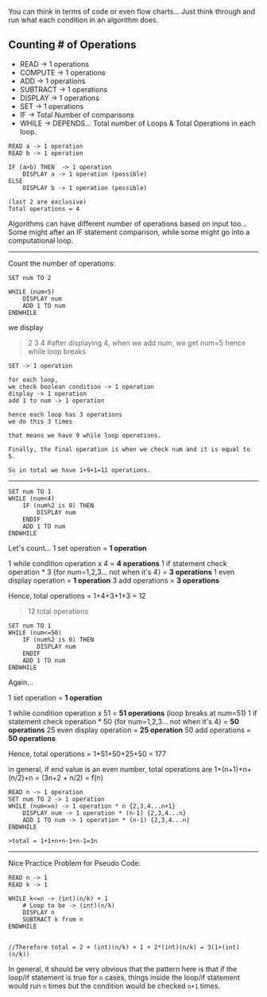 You can think in terms of code or even flow charts…
Just think through and run what each condition in an algorithm does.

## Counting # of Operations 
- READ → 1 operations
- COMPUTE → 1 operations
- ADD → 1 operations
- SUBTRACT → 1 operations
- DISPLAY → 1 operations
- SET → 1 operations
- IF → Total Number of comparisons
- WHILE → DEPENDS... Total number of Loops & Total Operations in each loop.

```
READ a -> 1 operation 
READ b -> 1 operation 

IF (a>b) THEN  -> 1 operation 
	DISPLAY a -> 1 operation (possible) 
ELSE 
	DISPLAY b -> 1 operation (possible)

(last 2 are exclusive)
Total operations = 4
```

Algorithms can have different number of operations based on input too... Some might after an IF statement comparison, while some might go into a computational loop.

---
Count the number of operations:
```pseudocode
SET num TO 2 

WHILE (num<5)
	DISPLAY num 
	ADD 1 TO num 
ENDWHILE
```
we display 
>2
>3
>4
>#after displaying 4, when we add num, we get num=5 hence while loop breaks

```
SET -> 1 operation 

for each loop, 
we check boolean condition -> 1 operation 
display -> 1 operation 
add 1 to num -> 1 operation 

hence each loop has 3 operations 
we do this 3 times 

that means we have 9 while loop operations.

Finally, the final operation is when we check num and it is equal to 5.

So in total we have 1+9+1=11 operations.
```


---
```pseudocode
SET num TO 1
WHILE (num<4)
	IF (num%2 is 0) THEN 
		DISPLAY num 
	ENDIF 
	ADD 1 TO num 
ENDWHILE
```

Let's count...
1 set operation = **1 operation**

1 while condition operation x 4 = **4 operations**
1 if statement check operation * 3 {for num=1,2,3... not when it's 4} = **3 operations**
1 even display operation = **1 operation**
3 add operations = **3 operations**

Hence, total operations = 1+4+3+1+3 = 12

>12 total operations


```pseudocode
SET num TO 1
WHILE (num<=50)
	IF (num%2 is 0) THEN 
		DISPLAY num 
	ENDIF 
	ADD 1 TO num 
ENDWHILE
```
Again...

1 set operation = **1 operation**

1 while condition operation x 51 = **51 operations** (loop breaks at num=51)
1 if statement check operation * 50 {for num=1,2,3... not when it's 4} = **50 operations**
25 even display operation = **25 operation**
50 add operations = **50 operations**

Hence, total operations = 1+51+50+25+50 = 177

in general, if end value is an even number, total operations are 1+(n+1)+n+(n/2)+n = (3n+2 + n/2) = f(n)


```pseudocode
READ n -> 1 operation
SET num TO 2 -> 1 operation
WHILE (num<=n) -> 1 operation * n {2,3,4...n+1}
	DISPLAY num -> 1 operation * (n-1) {2,3,4...n}
	ADD 1 TO num -> 1 operation * (n-1) {2,3,4...n}
ENDWHILE

>total = 1+1+n+n-1+n-1=3n
```


---
Nice Practice Problem for Pseudo Code:
```
READ n -> 1
READ k -> 1

WHILE k<=n -> (int)(n/k) + 1
	# Loop to be -> (int)(n/k)
	DISPLAY n 
	SUBTRACT k from n
ENDWHILE


//Therefore total = 2 + (int)(n/k) + 1 + 2*(int)(n/k) = 3(1+(int)(n/k))
```


In general, it should be very obvious that the pattern here is that if the loop/if statement is true for `n` cases, things inside the loop/if statement would run `n` times but the condition would be checked `n+1` times.